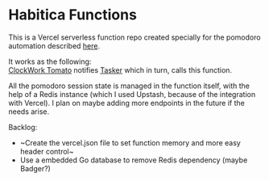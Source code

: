 # Habitica Functions

This is a Vercel serverless function repo created specially for the pomodoro automation described [here](https://habitica.fandom.com/wiki/Android_Pomodoro_Integration).

It works as the following:<br>
[ClockWork Tomato](https://play.google.com/store/apps/details?id=net.phlam.android.clockworktomato) notifies [Tasker](https://tasker.joaoapps.com/) which in turn, calls this function.

All the pomodoro session state is managed in the function itself, with the help of a Redis instance (which I used Upstash, because of the integration with Vercel).
I plan on maybe adding more endpoints in the future if the needs arise.

Backlog:
* ~Create the vercel.json file to set function memory and more easy header control~
* Use a embedded Go database to remove Redis dependency (maybe Badger?)
